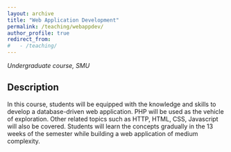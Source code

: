 ```yaml
---
layout: archive
title: "Web Application Development"
permalink: /teaching/webappdev/
author_profile: true
redirect_from: 
#   - /teaching/
---
```


*Undergraduate course, SMU*

## Description
In this course, students will be equipped with the knowledge and skills to develop a database-driven web application. PHP will be used as the vehicle of exploration. Other related topics such as HTTP, HTML, CSS, Javascript will also be covered. Students will learn the concepts gradually in the 13 weeks of the semester while building a web application of medium complexity.